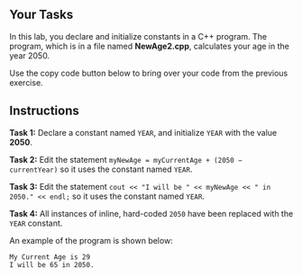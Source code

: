 ## Your Tasks

In this lab, you declare and initialize constants in a C++ program. The program, which is in a file named **NewAge2.cpp**, calculates your age in the year 2050. 

Use the copy code button below to bring over your code from the previous exercise.
## Instructions

<!--
{
    "CopyExercise": {
        "name": "NewAge.cpp",
        "copyTarget": "/chapter2/ex01/student/NewAge.cpp",
        "pasteTarget": "/NewAge2.cpp"
    }
}
-->

**Task 1:** Declare a constant named `YEAR`, and initialize `YEAR` with the value **2050**.

**Task 2:** Edit the statement `myNewAge = myCurrentAge + (2050 − currentYear)` so it uses the constant named `YEAR`.

**Task 3:** Edit the statement `cout << "I will be " << myNewAge << " in 2050." << endl;` so it uses the constant named `YEAR`.

**Task 4:** All instances of inline, hard-coded `2050` have been replaced with the `YEAR` constant.

An example of the program is shown below:

```
My Current Age is 29
I will be 65 in 2050.
```